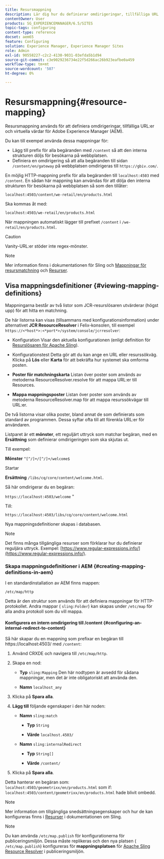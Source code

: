 ```yaml
---
title: Resursmappning
description: Lär dig hur du definierar omdirigeringar, tillfälliga URL:er och virtuella värdar för Adobe Experience Manager med hjälp av resursmappning.
contentOwner: User
products: SG_EXPERIENCEMANAGER/6.5/SITES
topic-tags: configuring
content-type: reference
docset: aem65
feature: Configuring
solution: Experience Manager, Experience Manager Sites
role: Admin
exl-id: 90558227-c2c2-4130-9031-03efda5b1d94
source-git-commit: c3e9029236734e22f5d266ac26b923eafbe0a459
workflow-type: tm+mt
source-wordcount: '507'
ht-degree: 0%

---
```


# Resursmappning{#resource-mapping}

Resursmappning används för att definiera omdirigeringar, tillfälliga URL:er och virtuella värdar för Adobe Experience Manager (AEM).

Du kan till exempel använda dessa mappningar för:

* Lägg till prefix för alla begäranden med `/content` så att den interna strukturen döljs för besökarna på webbplatsen.
* Definiera en omdirigering så att alla begäranden till sidan `/content/en/gateway` på webbplatsen omdirigeras till `https://gbiv.com/`.

En möjlig HTTP-mappning prefix för alla begäranden till `localhost:4503` med `/content`. En sådan här mappning kan användas för att dölja den interna strukturen för besökarna på webbplatsen så som den tillåter:

`localhost:4503/content/we-retail/en/products.html`

Ska kommas åt med:

`localhost:4503/we-retail/en/products.html`

När mappningen automatiskt lägger till prefixet `/content` i `/we-retail/en/products.html`.

>[!CAUTION]
>
>Vanity-URL:er stöder inte regex-mönster.

>[!NOTE]
>
>Mer information finns i dokumentationen för Sling och [Mappningar för resursmatchning](https://sling.apache.org/documentation/the-sling-engine/mappings-for-resource-resolution.html) och [Resurser](https://sling.apache.org/documentation/the-sling-engine/resources.html).

## Visa mappningsdefinitioner {#viewing-mapping-definitions}

Mappningarna består av två listor som JCR-resurslösaren utvärderar (högst upp) för att hitta en matchning.

De här listorna kan visas (tillsammans med konfigurationsinformation) under alternativet **JCR ResourceResolver** i Felix-konsolen, till exempel `https://<*host*>:<*port*>/system/console/jcrresolver`:

* Konfiguration
Visar den aktuella konfigurationen (enligt definition för [Resurslösaren för Apache Sling](/help/sites-deploying/osgi-configuration-settings.md#apacheslingresourceresolver)).

* Konfigurationstest
Detta gör att du kan ange en URL eller resurssökväg. Klicka på **Lös** eller **Karta** för att bekräfta hur systemet ska omforma posten.

* **Poster för matchningskarta**
Listan över poster som används av metoderna ResourceResolver.resolve för att mappa URL:er till Resources.

* **Mappa mappningsposter**
Listan över poster som används av metoderna ResourceResolver.map för att mappa resurssökvägar till URL:er.

De två listorna visar olika poster, bland annat de som definierats som standard av programmen. Dessa syftar ofta till att förenkla URL:er för användaren.

Listparet är ett **mönster**, ett reguljärt uttryck som matchar begäran, med en **Ersättning** som definierar omdirigeringen som ska skjutas ut.

Till exempel:

**Mönster** `^[^/]+/[^/]+/welcome$`

Startar

**Ersättning** `/libs/cq/core/content/welcome.html`.

Så här omdirigerar du en begäran:

`https://localhost:4503/welcome` &quot;

Till:

`https://localhost:4503/libs/cq/core/content/welcome.html`

Nya mappningsdefinitioner skapas i databasen.

>[!NOTE]
>
>Det finns många tillgängliga resurser som förklarar hur du definierar reguljära uttryck. Exempel: [https://www.regular-expressions.info/](https://www.regular-expressions.info/).

### Skapa mappningsdefinitioner i AEM {#creating-mapping-definitions-in-aem}

I en standardinstallation av AEM finns mappen:

`/etc/map/http`

Detta är den struktur som används för att definiera mappningar för HTTP-protokollet. Andra mappar ( `sling:Folder`) kan skapas under `/etc/map` för alla andra protokoll som du vill mappa.

#### Konfigurera en intern omdirigering till /content {#configuring-an-internal-redirect-to-content}

Så här skapar du en mappning som prefixar en begäran till https://localhost:4503/ med `/content`:

1. Använd CRXDE och navigera till `/etc/map/http`.

1. Skapa en nod:

   * **Typ** `sling:Mapping`
Den här nodtypen är avsedd för sådana mappningar, men det är inte obligatoriskt att använda den.

   * **Namn** `localhost_any`

1. Klicka på **Spara alla**.
1. **Lägg till** följande egenskaper i den här noden:

   * **Namn** `sling:match`

      * **Typ** `String`

      * **Värde** `localhost.4503/`

   * **Namn** `sling:internalRedirect`

      * **Typ** `String[]`

      * **Värde** `/content/`

1. Klicka på **Spara alla**.

Detta hanterar en begäran som:
`localhost:4503/geometrixx/en/products.html`
som if:
`localhost:4503/content/geometrixx/en/products.html`
hade blivit ombedd.

>[!NOTE]
>
>Mer information om tillgängliga snedsättningsegenskaper och hur de kan konfigureras finns i [Resurser](https://sling.apache.org/documentation/the-sling-engine/resources.html) i dokumentationen om Sling.

>[!NOTE]
>
>Du kan använda `/etc/map.publish` för konfigurationerna för publiceringsmiljön. Dessa måste replikeras och den nya platsen ( `/etc/map.publish`) konfigureras för **mappningsplatsen** för [Apache Sling Resource Resolver](/help/sites-deploying/osgi-configuration-settings.md#apacheslingresourceresolver) i publiceringsmiljön.
